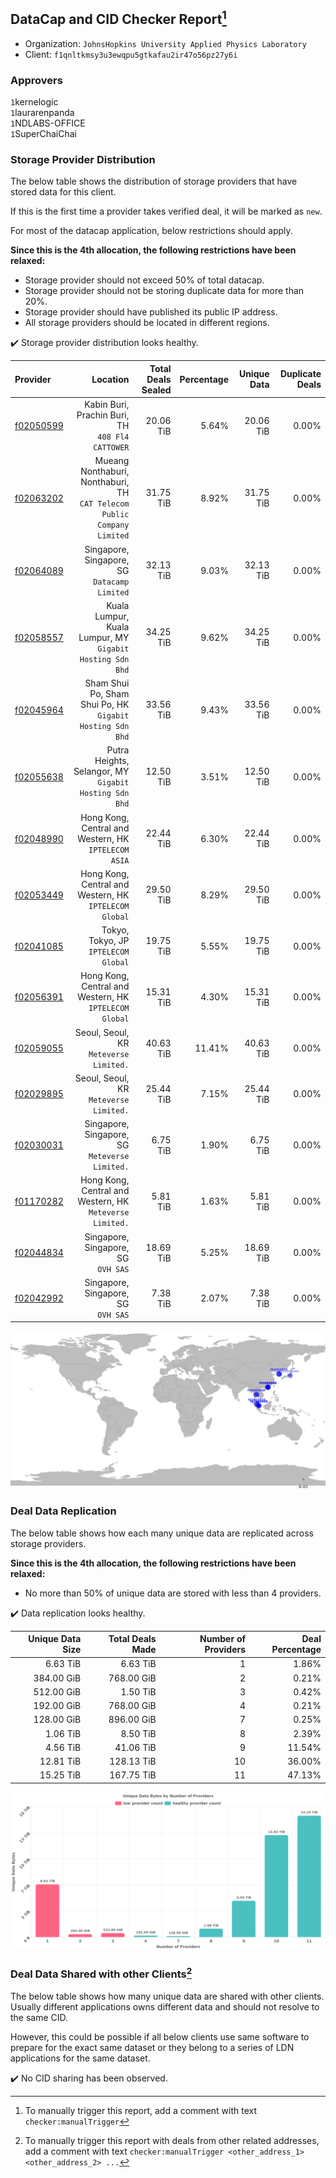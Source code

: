 ## DataCap and CID Checker Report[^1]
 - Organization: `JohnsHopkins University Applied Physics Laboratory`
 - Client: `f1qnltkmsy3u3ewqpu5gtkafau2ir47o56pz27y6i`
### Approvers
`1`kernelogic<br/>`1`laurarenpanda<br/>`1`NDLABS-OFFICE<br/>`1`SuperChaiChai

### Storage Provider Distribution
The below table shows the distribution of storage providers that have stored data for this client.

If this is the first time a provider takes verified deal, it will be marked as `new`.

For most of the datacap application, below restrictions should apply.

**Since this is the 4th allocation, the following restrictions have been relaxed:**
 - Storage provider should not exceed 50% of total datacap.
 - Storage provider should not be storing duplicate data for more than 20%.
 - Storage provider should have published its public IP address.
 - All storage providers should be located in different regions.

✔️ Storage provider distribution looks healthy.

| Provider                                              |                                                                   Location | Total Deals Sealed | Percentage | Unique Data | Duplicate Deals |
| :---------------------------------------------------- | -------------------------------------------------------------------------: | -----------------: | ---------: | ----------: | --------------: |
| [f02050599](https://filfox.info/en/address/f02050599) |                        Kabin Buri, Prachin Buri, TH<br/>`408 Fl4 CATTOWER` |          20.06 TiB |      5.64% |   20.06 TiB |           0.00% |
| [f02063202](https://filfox.info/en/address/f02063202) | Mueang Nonthaburi, Nonthaburi, TH<br/>`CAT Telecom Public Company Limited` |          31.75 TiB |      8.92% |   31.75 TiB |           0.00% |
| [f02064089](https://filfox.info/en/address/f02064089) |                            Singapore, Singapore, SG<br/>`Datacamp Limited` |          32.13 TiB |      9.03% |   32.13 TiB |           0.00% |
| [f02058557](https://filfox.info/en/address/f02058557) |               Kuala Lumpur, Kuala Lumpur, MY<br/>`Gigabit Hosting Sdn Bhd` |          34.25 TiB |      9.62% |   34.25 TiB |           0.00% |
| [f02045964](https://filfox.info/en/address/f02045964) |               Sham Shui Po, Sham Shui Po, HK<br/>`Gigabit Hosting Sdn Bhd` |          33.56 TiB |      9.43% |   33.56 TiB |           0.00% |
| [f02055638](https://filfox.info/en/address/f02055638) |                  Putra Heights, Selangor, MY<br/>`Gigabit Hosting Sdn Bhd` |          12.50 TiB |      3.51% |   12.50 TiB |           0.00% |
| [f02048990](https://filfox.info/en/address/f02048990) |                    Hong Kong, Central and Western, HK<br/>`IPTELECOM ASIA` |          22.44 TiB |      6.30% |   22.44 TiB |           0.00% |
| [f02053449](https://filfox.info/en/address/f02053449) |                  Hong Kong, Central and Western, HK<br/>`IPTELECOM Global` |          29.50 TiB |      8.29% |   29.50 TiB |           0.00% |
| [f02041085](https://filfox.info/en/address/f02041085) |                                    Tokyo, Tokyo, JP<br/>`IPTELECOM Global` |          19.75 TiB |      5.55% |   19.75 TiB |           0.00% |
| [f02056391](https://filfox.info/en/address/f02056391) |                  Hong Kong, Central and Western, HK<br/>`IPTELECOM Global` |          15.31 TiB |      4.30% |   15.31 TiB |           0.00% |
| [f02059055](https://filfox.info/en/address/f02059055) |                                  Seoul, Seoul, KR<br/>`Meteverse Limited.` |          40.63 TiB |     11.41% |   40.63 TiB |           0.00% |
| [f02029895](https://filfox.info/en/address/f02029895) |                                  Seoul, Seoul, KR<br/>`Meteverse Limited.` |          25.44 TiB |      7.15% |   25.44 TiB |           0.00% |
| [f02030031](https://filfox.info/en/address/f02030031) |                          Singapore, Singapore, SG<br/>`Meteverse Limited.` |           6.75 TiB |      1.90% |    6.75 TiB |           0.00% |
| [f01170282](https://filfox.info/en/address/f01170282) |                Hong Kong, Central and Western, HK<br/>`Meteverse Limited.` |           5.81 TiB |      1.63% |    5.81 TiB |           0.00% |
| [f02044834](https://filfox.info/en/address/f02044834) |                                     Singapore, Singapore, SG<br/>`OVH SAS` |          18.69 TiB |      5.25% |   18.69 TiB |           0.00% |
| [f02042992](https://filfox.info/en/address/f02042992) |                                     Singapore, Singapore, SG<br/>`OVH SAS` |           7.38 TiB |      2.07% |    7.38 TiB |           0.00% |

<img src="https://raw.githubusercontent.com/data-preservation-programs/filplus-checker-assets/main/filecoin-project/filecoin-plus-large-datasets/issues/1662/1681886096716.png"/>

### Deal Data Replication
The below table shows how each many unique data are replicated across storage providers.


**Since this is the 4th allocation, the following restrictions have been relaxed:**
- No more than 50% of unique data are stored with less than 4 providers.

✔️ Data replication looks healthy.

| Unique Data Size | Total Deals Made | Number of Providers | Deal Percentage |
| ---------------: | ---------------: | ------------------: | --------------: |
|         6.63 TiB |         6.63 TiB |                   1 |           1.86% |
|       384.00 GiB |       768.00 GiB |                   2 |           0.21% |
|       512.00 GiB |         1.50 TiB |                   3 |           0.42% |
|       192.00 GiB |       768.00 GiB |                   4 |           0.21% |
|       128.00 GiB |       896.00 GiB |                   7 |           0.25% |
|         1.06 TiB |         8.50 TiB |                   8 |           2.39% |
|         4.56 TiB |        41.06 TiB |                   9 |          11.54% |
|        12.81 TiB |       128.13 TiB |                  10 |          36.00% |
|        15.25 TiB |       167.75 TiB |                  11 |          47.13% |

<img src="https://raw.githubusercontent.com/data-preservation-programs/filplus-checker-assets/main/filecoin-project/filecoin-plus-large-datasets/issues/1662/1681886097315.png"/>

### Deal Data Shared with other Clients[^3]
The below table shows how many unique data are shared with other clients.
Usually different applications owns different data and should not resolve to the same CID.

However, this could be possible if all below clients use same software to prepare for the exact same dataset or they belong to a series of LDN applications for the same dataset.

✔️ No CID sharing has been observed.

[^1]: To manually trigger this report, add a comment with text `checker:manualTrigger`

[^2]: Deals from those addresses are combined into this report as they are specified with `checker:manualTrigger`

[^3]: To manually trigger this report with deals from other related addresses, add a comment with text `checker:manualTrigger <other_address_1> <other_address_2> ...`

